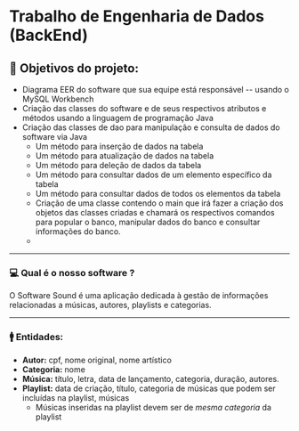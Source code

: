 # Trabalho de Engenharia de Dados (BackEnd)

## 🔮 Objetivos do projeto:
- Diagrama EER do software que sua equipe está responsável -- usando o MySQL Workbench
- Criação das classes do software e de seus respectivos atributos e métodos usando a linguagem de programação Java
- Criação das classes de dao para manipulação e consulta de dados do software via Java
  - Um método para inserção de dados na tabela
  - Um método para atualização de dados na tabela
  - Um método para deleção de dados da tabela
  - Um método para consultar dados de um elemento específico da tabela
  - Um método para consultar dados de todos os elementos da tabela
  - Criação de uma classe contendo o main que irá fazer a criação dos objetos das classes criadas e chamará os respectivos comandos para popular o banco, manipular dados do banco e consultar informações do banco.
  - 
-------
### 💻 Qual é o nosso software ? 

O Software Sound é uma aplicação dedicada à gestão de informações relacionadas a músicas, autores, playlists e categorias. 

---------
### 🚹 Entidades:
- **Autor:** cpf, nome original, nome artístico
- **Categoria:** nome
- **Música:** título, letra, data de lançamento, categoria, duração, autores.
- **Playlist:** data de criação, título, categoria de músicas que podem ser incluídas na
playlist, músicas
  - Músicas inseridas na playlist devem ser de _mesma categoria_ da playlist

